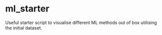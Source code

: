 # ml_starter
Useful starter script to visualise different ML methods out of box utilising the initial dataset.
